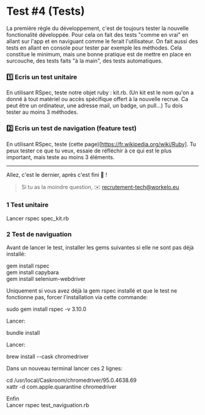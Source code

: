 # Test #4 (Tests)

La première règle du développement, c'est de toujours tester la nouvelle fonctionalité développée. Pour cela on fait des tests "comme en vrai" en allant sur l'app et en naviguant comme le ferait l'utilisateur. On fait aussi des tests en allant en console pour tester par exemple les méthodes.
Cela constitue le minimum, mais une bonne pratique est de mettre en place en surcouche, des tests faits "à la main", des tests automatiques.

### 1️⃣ Ecris un test unitaire

En utilisant RSpec, teste notre objet ruby : kit.rb.
(Un kit est le nom qu'on a donné à tout matériel ou accès spécifique offert à la nouvelle recrue. Ca peut être un ordinateur, une adresse mail, un badge, un pull...)
Tu dois tester au moins 3 méthodes.

### 2️⃣ Ecris un test de navigation (feature test)

En utilisant RSpec, teste (cette page)[https://fr.wikipedia.org/wiki/Ruby].
Tu peux tester ce que tu veux, essaie de réfléchir à ce qui est le plus important, mais teste au moins 3 éléments.

---
Allez, c'est le dernier, après c'est fini 💪 !

> Si tu as la moindre question, ✉️ recrutement-tech@workelo.eu

### 1 Test unitaire<br>
Lancer rspec spec_kit.rb

### 2 Test de naviguation<br>
Avant de lancer le test, installer les gems suivantes si elle ne sont pas déjà installé:<br>

gem install rspec<br>
gem install capybara<br>
gem install selenium-webdriver<br>

Uniquement si vous avez déjà la gem rspec installé et que le  test ne fonctionne pas, forcer l'installation via cette commande:<br>

sudo gem install rspec -v 3.10.0

Lancer:<br>

bundle install

Lancer:<br>

brew install --cask chromedriver

Dans un nouveau terminal lancer ces 2 lignes:<br>

cd /usr/local/Caskroom/chromedriver/95.0.4638.69<br>
xattr -d com.apple.quarantine chromedriver

Enfin<br>
Lancer rspec test_naviguation.rb
